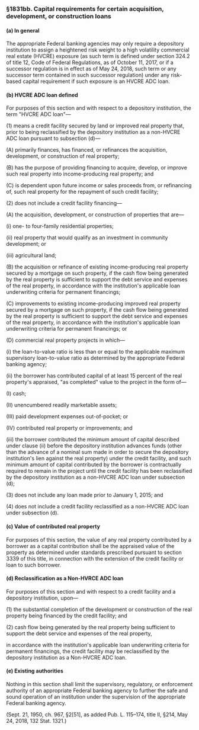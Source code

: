 ### §1831bb. Capital requirements for certain acquisition, development, or construction loans ###

#### (a) In general ####

The appropriate Federal banking agencies may only require a depository institution to assign a heightened risk weight to a high volatility commercial real estate (HVCRE) exposure (as such term is defined under section 324.2 of title 12, Code of Federal Regulations, as of October 11, 2017, or if a successor regulation is in effect as of May 24, 2018, such term or any successor term contained in such successor regulation) under any risk-based capital requirement if such exposure is an HVCRE ADC loan.

#### (b) HVCRE ADC loan defined ####

For purposes of this section and with respect to a depository institution, the term "HVCRE ADC loan"—

(1) means a credit facility secured by land or improved real property that, prior to being reclassified by the depository institution as a non-HVCRE ADC loan pursuant to subsection (d)—

(A) primarily finances, has financed, or refinances the acquisition, development, or construction of real property;

(B) has the purpose of providing financing to acquire, develop, or improve such real property into income-producing real property; and

(C) is dependent upon future income or sales proceeds from, or refinancing of, such real property for the repayment of such credit facility;

(2) does not include a credit facility financing—

(A) the acquisition, development, or construction of properties that are—

(i) one- to four-family residential properties;

(ii) real property that would qualify as an investment in community development; or

(iii) agricultural land;

(B) the acquisition or refinance of existing income-producing real property secured by a mortgage on such property, if the cash flow being generated by the real property is sufficient to support the debt service and expenses of the real property, in accordance with the institution's applicable loan underwriting criteria for permanent financings;

(C) improvements to existing income-producing improved real property secured by a mortgage on such property, if the cash flow being generated by the real property is sufficient to support the debt service and expenses of the real property, in accordance with the institution's applicable loan underwriting criteria for permanent financings; or

(D) commercial real property projects in which—

(i) the loan-to-value ratio is less than or equal to the applicable maximum supervisory loan-to-value ratio as determined by the appropriate Federal banking agency;

(ii) the borrower has contributed capital of at least 15 percent of the real property's appraised, "as completed" value to the project in the form of—

(I) cash;

(II) unencumbered readily marketable assets;

(III) paid development expenses out-of-pocket; or

(IV) contributed real property or improvements; and

(iii) the borrower contributed the minimum amount of capital described under clause (ii) before the depository institution advances funds (other than the advance of a nominal sum made in order to secure the depository institution's lien against the real property) under the credit facility, and such minimum amount of capital contributed by the borrower is contractually required to remain in the project until the credit facility has been reclassified by the depository institution as a non-HVCRE ADC loan under subsection (d);

(3) does not include any loan made prior to January 1, 2015; and

(4) does not include a credit facility reclassified as a non-HVCRE ADC loan under subsection (d).

#### (c) Value of contributed real property ####

For purposes of this section, the value of any real property contributed by a borrower as a capital contribution shall be the appraised value of the property as determined under standards prescribed pursuant to section 3339 of this title, in connection with the extension of the credit facility or loan to such borrower.

#### (d) Reclassification as a Non-HVRCE ADC loan ####

For purposes of this section and with respect to a credit facility and a depository institution, upon—

(1) the substantial completion of the development or construction of the real property being financed by the credit facility; and

(2) cash flow being generated by the real property being sufficient to support the debt service and expenses of the real property,

in accordance with the institution's applicable loan underwriting criteria for permanent financings, the credit facility may be reclassified by the depository institution as a Non-HVCRE ADC loan.

#### (e) Existing authorities ####

Nothing in this section shall limit the supervisory, regulatory, or enforcement authority of an appropriate Federal banking agency to further the safe and sound operation of an institution under the supervision of the appropriate Federal banking agency.

(Sept. 21, 1950, ch. 967, §2[51], as added Pub. L. 115–174, title II, §214, May 24, 2018, 132 Stat. 1321.)